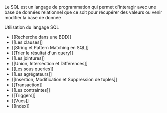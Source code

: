 Le SQL est un langage de programmation qui permet d'interagir avec une base de données relationnel que ce soit pour récupérer des valeurs ou venir modifier la base de donnée

Utilisation du langage SQL

- [[Recherche dans une BDD]]
- [[Les clauses]]
- [[String et Pattern Matching en SQL]]
- [[Trier le résultat d'un query]]
- [[Les jointures]]
- [[Union, Intersection et Différences]]
- [[Les sous queries]]
- [[Les agrégateurs]]
- [[Insertion, Modification et Suppression de tuples]]
- [[Transaction]]
- [[Les contraintes]]
- [[Triggers]]
- [[Vues]]
- [[Index]]